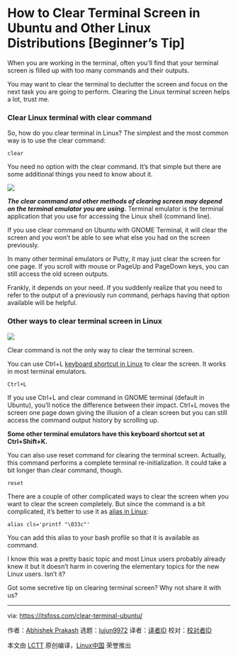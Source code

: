 [#]: collector: (lujun9972)
[#]: translator: (geekpi)
[#]: reviewer: ( )
[#]: publisher: ( )
[#]: url: ( )
[#]: subject: (How to Clear Terminal Screen in Ubuntu and Other Linux Distributions [Beginner’s Tip])
[#]: via: (https://itsfoss.com/clear-terminal-ubuntu/)
[#]: author: (Abhishek Prakash https://itsfoss.com/author/abhishek/)

How to Clear Terminal Screen in Ubuntu and Other Linux Distributions [Beginner’s Tip]
======

When you are working in the terminal, often you’ll find that your terminal screen is filled up with too many commands and their outputs.

You may want to clear the terminal to declutter the screen and focus on the next task you are going to perform. Clearing the Linux terminal screen helps a lot, trust me.

### Clear Linux terminal with clear command

So, how do you clear terminal in Linux? The simplest and the most common way is to use the clear command:

```
clear
```

You need no option with the clear command. It’s that simple but there are some additional things you need to know about it.

![][1]

_**The clear command and other methods of clearing screen may depend on the terminal emulator you are using.**_ Terminal emulator is the terminal application that you use for accessing the Linux shell (command line).

If you use clear command on Ubuntu with GNOME Terminal, it will clear the screen and you won’t be able to see what else you had on the screen previously.

In many other terminal emulators or Putty, it may just clear the screen for one page. If you scroll with mouse or PageUp and PageDown keys, you can still access the old screen outputs.

Frankly, it depends on your need. If you suddenly realize that you need to refer to the output of a previously run command, perhaps having that option available will be helpful.

### Other ways to clear terminal screen in Linux

![][2]

Clear command is not the only way to clear the terminal screen.

You can use Ctrl+L [keyboard shortcut in Linux][3] to clear the screen. It works in most terminal emulators.

```
Ctrl+L
```

If you use Ctrl+L and clear command in GNOME terminal (default in Ubuntu), you’ll notice the difference between their impact. Ctrl+L moves the screen one page down giving the illusion of a clean screen but you can still access the command output history by scrolling up.

**Some other terminal emulators have this keyboard shortcut set at Ctrl+Shift+K.**

You can also use reset command for clearing the terminal screen. Actually, this command performs a complete terminal re-initialization. It could take a bit longer than clear command, though.

```
reset
```

There are a couple of other complicated ways to clear the screen when you want to clear the screen completely. But since the command is a bit complicated, it’s better to use it as [alias in Linux][4]:

```
alias cls='printf "\033c"'
```

You can add this alias to your bash profile so that it is available as command.

I know this was a pretty basic topic and most Linux users probably already knew it but it doesn’t harm in covering the elementary topics for the new Linux users. Isn’t it?

Got some secretive tip on clearing terminal screen? Why not share it with us?

--------------------------------------------------------------------------------

via: https://itsfoss.com/clear-terminal-ubuntu/

作者：[Abhishek Prakash][a]
选题：[lujun9972][b]
译者：[译者ID](https://github.com/译者ID)
校对：[校对者ID](https://github.com/校对者ID)

本文由 [LCTT](https://github.com/LCTT/TranslateProject) 原创编译，[Linux中国](https://linux.cn/) 荣誉推出

[a]: https://itsfoss.com/author/abhishek/
[b]: https://github.com/lujun9972
[1]: https://i1.wp.com/itsfoss.com/wp-content/uploads/2020/10/clear-command-linux.gif?resize=800%2C432&ssl=1
[2]: https://i1.wp.com/itsfoss.com/wp-content/uploads/2020/10/clear-terminal-screen-linux.png?resize=800%2C450&ssl=1
[3]: https://linuxhandbook.com/linux-shortcuts/
[4]: https://linuxhandbook.com/linux-alias-command/
